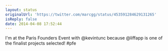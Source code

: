 ```yaml
---
layout: status
originalUrl: 'https://twitter.com/marcgg/status/453591284629131265'
isReply: false
date: 2014-04-08 17:52:44
---
```


I'm at the Paris Founders Event with @kevintunc because @liffapp is one of the finalist projects selected! #pfe
